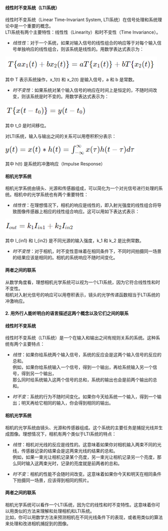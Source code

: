 
#### 线性时不变系统（LTI系统）

线性时不变系统（Linear Time-Invariant System, LTI系统）在信号处理和系统理论中是一个重要的概念。<br>
LTI系统有两个主要特性：线性性（Linearity）和时不变性（Time Invariance）。

- *线性性*：对于一个系统，如果对输入信号的线性组合的响应等于对每个输入信号单独响应的线性组合，则该系统是线性的。用数学表达式表示为：

 ![线性](image.png)

  其中 T 表示系统操作，x_1(t) 和 x_2(t) 是输入信号，a 和 b 是常数。

- *时不变性*：如果系统对某个输入信号的响应在时间上是恒定的，不随时间改变，则该系统是时不变的。用数学表达式表示为：

 ![时不变性](image-1.png)

  其中 t_0 是时间移位。

对LTI系统，输入与输出之间的关系可以用卷积积分表示：

![积分](image-2.png)

其中 h(t) 是系统的冲激响应（Impulse Response）

#### 相机光学系统

相机光学系统由镜头、光源和传感器组成，可以简化为一个对光信号进行处理的系统。相机中的光学系统也有两个重要特性：

- *线性性*：在理想情况下，相机的响应是线性的，即入射光强度的线性组合将导致图像传感器上相应的线性组合响应。这可以用如下表达式表示：

 ![相机](image-3.png)

  其中 I_{in1} 和 I_{in2} 是不同光源的输入强度，k_1 和 k_2 是比例常数。

- *时不变性*：对于相机，时不变性意味着在相同条件下，不同时间拍摄同一场景的结果应该是相同的。相机的系统响应不随时间变化。

#### 两者之间的联系

从数学角度看，理想相机光学系统可以视为一个LTI系统，因为它符合线性性和时不变性。<br>
相机对入射光信号的响应可以用卷积表示，镜头的光学传递函数相当于LTI系统的冲激响应。

#### 2. 用外行人能听明白的语言描述这两个概念以及它们之间的联系

#### 线性时不变系统

线性时不变系统（LTI系统）是一个在输入和输出之间有规则关系的系统。这种系统有两个主要特点：

- *线性*：如果你给系统两个输入信号，系统的反应会是这两个输入信号的反应的总和。<br>
例如，如果你给系统输入一个信号，得到一个输出，再给系统输入另一个信号，得到另一个输出，<br>
那么同时给系统输入这两个信号的总和，系统的输出也会是前两个输出的总和。<br>
  
- *时不变*：系统的行为不随时间变化。如果你今天给系统一个输入，得到一个输出；明天再给它相同的输入，你会得到相同的输出。

#### 相机光学系统

相机的光学系统由镜头、光源和传感器组成。这个系统的主要任务是捕捉光线并生成图像。理想情况下，相机有两个类似于LTI系统的特点：

- *线性*：相机对光线的反应是线性的。这意味着如果你对相机输入两束不同的光线，传感器记录的结果会是这两束光线的结果的总和。<br>
例如，如果一束光让相机记录某个亮度，另一束光让相机记录另一个亮度，那么同时输入这两束光时，记录的亮度就是前两者的总和。

- *时不变*：相机的性能不会随时间改变。这意味着如果你今天和明天在相同条件下拍摄同一场景，应该得到相同的照片。

#### 两者之间的联系

相机光学系统可以看作一个LTI系统，因为它的线性和时不变特性。这意味着你可以用类似的方法来理解和处理相机和LTI系统。<br>
比如，你可以用数学方法来预测相机在不同光线条件下的表现，或者用类似的算法来处理和改进相机捕捉到的图像。